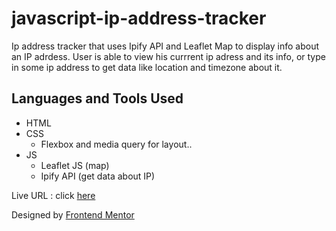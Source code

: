 # javascript-ip-address-tracker
Ip address tracker that uses Ipify API and Leaflet Map to display info about an IP adrdess.
User is able to view his currrent ip adress and its info, or type in some ip address to get data like location and timezone about it.



## Languages and Tools Used

 - HTML
 - CSS
   - Flexbox and media query for layout..
 - JS
   - Leaflet JS (map)
   - Ipify API (get data about IP)
   
Live URL : click [here](https://ip-adress-track.netlify.app)

Designed by [Frontend Mentor](https://www.frontendmentor.io/solutions)
